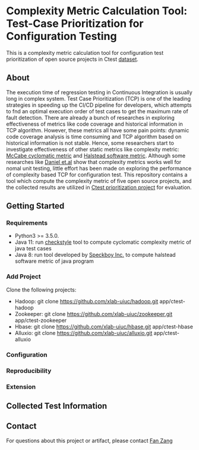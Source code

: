 
# Complexity Metric Calculation Tool: Test-Case Prioritization for Configuration Testing

This is a complexity metric calculation tool for configuration test prioritization of open source projects in Ctest [dataset](https://github.com/FanZang-Allen/ctest-prio-ae).

## About

The execution time of regression testing in Continuous Integration is usually long in complex system. Test Case Prioritization (TCP)  is one of the leading strategies in speeding up the CI/CD pipeline for developers, which attempts to fnd an optimal execution order of test cases to get the maximum rate of fault
detection. There are already a bunch of researches in exploring effectiveness of metrics like code coverage and historical information in TCP algorithm. However, these metrics all have some pain points: dynamic code coverage analysis is time consuming and TCP algorithm based on historical information is not stable. Hence, some researchers start to investigate effectiveness of other static metrics like complexity metric: [McCabe cyclomatic metric](https://en.wikipedia.org/wiki/Cyclomatic_complexity) and [Halstead software metric](https://en.wikipedia.org/wiki/Halstead_complexity_measures). Although some researches like [Daniel et.al](https://link.springer.com/chapter/10.1007/978-3-031-07297-0_4) show that complexity metrics works well for nomal unit testing, little effort has been made on exploring the performance of complexity based TCP for configuration test. This repository contains a tool which compute the complexity metric of five open source projects, and the collected results are utilized in [Ctest prioritization project](https://github.com/FanZang-Allen/ctest-prio-ae) for evaluation.

## Getting Started

### Requirements

- Python3 >= 3.5.0.
- Java 11: run [checkstyle](https://checkstyle.sourceforge.io/) tool to compute cyclomatic complexity metric of java test cases
- Java 8: run tool developed by [Speckboy Inc.](https://sourceforge.net/projects/halsteadmetricstool/) to compute halstead software metric of java program

### Add Project

Clone the following projects:

- Hadoop: git clone https://github.com/xlab-uiuc/hadoop.git app/ctest-hadoop
- Zookeeper: git clone https://github.com/xlab-uiuc/zookeeper.git app/ctest-zookeeper
- Hbase: git clone https://github.com/xlab-uiuc/hbase.git app/ctest-hbase
- Alluxio: git clone https://github.com/xlab-uiuc/alluxio.git app/ctest-alluxio

### Configuration



### Reproducibility

### Extension

## Collected Test Information

## Contact

For questions about this project or artifact, please contact [Fan Zang](fanzang2@illinois.edu)
